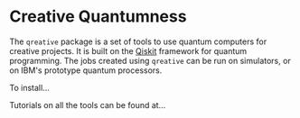 # Creative Quantumness

The `qreative` package is a set of tools to use quantum computers for creative projects. It is built on the [Qiskit](https://qiskit.org) framework for quantum programming. The jobs created using `qreative` can be run on simulators, or on IBM's prototype quantum processors.

To install...

Tutorials on all the tools can be found at...
